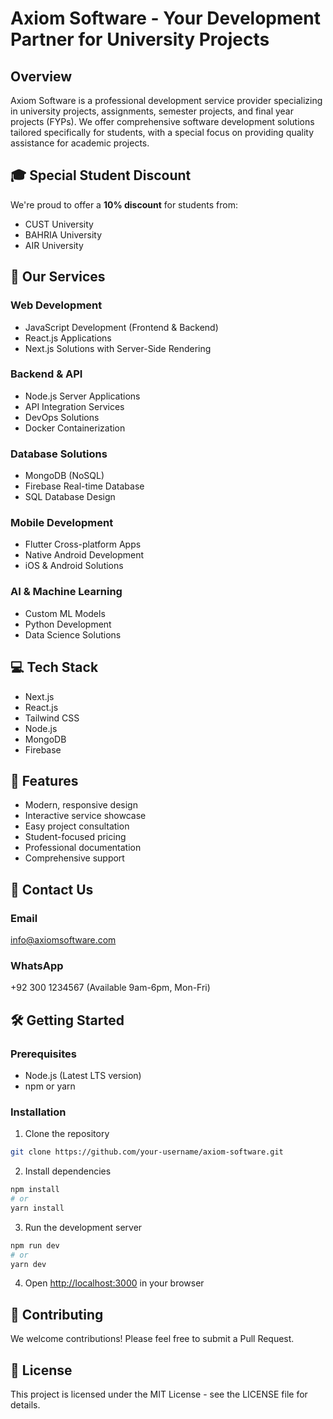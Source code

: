 # Axiom Software - Your Development Partner for University Projects

## Overview
Axiom Software is a professional development service provider specializing in university projects, assignments, semester projects, and final year projects (FYPs). We offer comprehensive software development solutions tailored specifically for students, with a special focus on providing quality assistance for academic projects.

## 🎓 Special Student Discount
We're proud to offer a **10% discount** for students from:
- CUST University
- BAHRIA University
- AIR University

## 🚀 Our Services

### Web Development
- JavaScript Development (Frontend & Backend)
- React.js Applications
- Next.js Solutions with Server-Side Rendering

### Backend & API
- Node.js Server Applications
- API Integration Services
- DevOps Solutions
- Docker Containerization

### Database Solutions
- MongoDB (NoSQL)
- Firebase Real-time Database
- SQL Database Design

### Mobile Development
- Flutter Cross-platform Apps
- Native Android Development
- iOS & Android Solutions

### AI & Machine Learning
- Custom ML Models
- Python Development
- Data Science Solutions

## 💻 Tech Stack
- Next.js
- React.js
- Tailwind CSS
- Node.js
- MongoDB
- Firebase

## 🌟 Features
- Modern, responsive design
- Interactive service showcase
- Easy project consultation
- Student-focused pricing
- Professional documentation
- Comprehensive support

## 📱 Contact Us

### Email
info@axiomsoftware.com

### WhatsApp
+92 300 1234567 (Available 9am-6pm, Mon-Fri)

## 🛠 Getting Started

### Prerequisites
- Node.js (Latest LTS version)
- npm or yarn

### Installation
1. Clone the repository
```bash
git clone https://github.com/your-username/axiom-software.git
```

2. Install dependencies
```bash
npm install
# or
yarn install
```

3. Run the development server
```bash
npm run dev
# or
yarn dev
```

4. Open [http://localhost:3000](http://localhost:3000) in your browser

## 🤝 Contributing
We welcome contributions! Please feel free to submit a Pull Request.

## 📄 License
This project is licensed under the MIT License - see the LICENSE file for details.